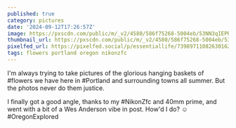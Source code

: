 ```yaml
---
published: true
category: pictures
date: '2024-09-12T17:26:57Z'
image: https://pxscdn.com/public/m/_v2/4580/586f75268-5004eb/53NN3qIEPRMf/zRH4bHEib0ZIKUjV0XryExlTTR7dh9bXsD0FY4qx.jpg
thumbnail_url: https://pxscdn.com/public/m/_v2/4580/586f75268-5004eb/53NN3qIEPRMf/zRH4bHEib0ZIKUjV0XryExlTTR7dh9bXsD0FY4qx_thumb.jpg
pixelfed_url: https://pixelfed.social/p/essentiallife/739897110826301624
tags: flowers portland oregon nikonzfc
---
```


I'm always trying to take pictures of the glorious hanging baskets of #flowers we have here in #Portland and surrounding towns all summer. But the photos never do them justice.

I finally got a good angle, thanks to my #NikonZfc and 40mm prime, and went with a bit of a Wes Anderson vibe in post. How'd I do? ☺️ #OregonExplored